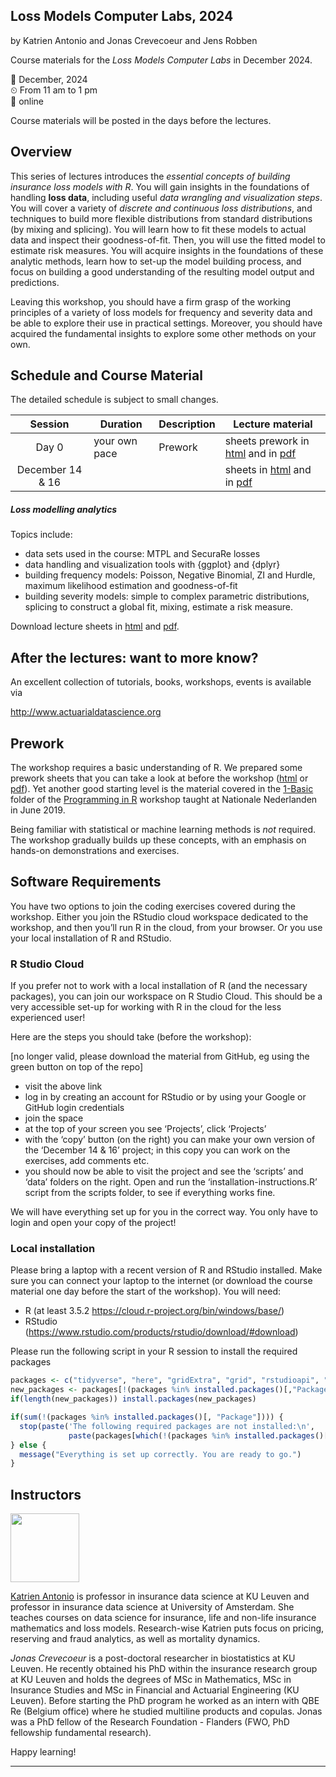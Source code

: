 
## Loss Models Computer Labs, 2024

by Katrien Antonio and Jonas Crevecoeur and Jens Robben

Course materials for the *Loss Models Computer Labs* in December
2024.

📆 December, 2024 <br> ⏲ From 11 am to 1 pm <br> 📌 online

Course materials will be posted in the days before the lectures.

## Overview

<p text-align="justify">

This series of lectures introduces the *essential concepts of building
insurance loss models with R*. You will gain insights in the foundations
of handling **loss data**, including useful *data wrangling and
visualization steps*. You will cover a variety of *discrete and
continuous loss distributions*, and techniques to build more flexible
distributions from standard distributions (by mixing and splicing). You
will learn how to fit these models to actual data and inspect their
goodness-of-fit. Then, you will use the fitted model to estimate risk
measures. You will acquire insights in the foundations of these analytic
methods, learn how to set-up the model building process, and focus on
building a good understanding of the resulting model output and
predictions.

</p>

<p align="justify">

Leaving this workshop, you should have a firm grasp of the working
principles of a variety of loss models for frequency and severity data
and be able to explore their use in practical settings. Moreover, you
should have acquired the fundamental insights to explore some other
methods on your own.

</p>

## Schedule and Course Material

The detailed schedule is subject to small changes.

|     Session      | Duration      | Description | Lecture material                                                                                                                                                                                                                        |
| :--------------: | ------------- | ----------- | --------------------------------------------------------------------------------------------------------------------------------------------------------------------------------------------------------------------------------------- |
|      Day 0       | your own pace | Prework     | sheets prework in [html](https://katrienantonio.github.io/loss-models-2020/sheets/prework_day_0.html) and in [pdf](https://katrienantonio.github.io/loss-models-2020/sheets/prework_day_0.pdf)                                          |
| December 14 & 16 |               |             | sheets in [html](https://katrienantonio.github.io/loss-models-2020/sheets/loss_models_2020_computer_labs.html) and in [pdf](https://katrienantonio.github.io/workshop-loss-reserv-fraud-2020/sheets/loss_models_2020_computer_labs.pdf) |

##### Loss modelling analytics

Topics include:

  - data sets used in the course: MTPL and SecuraRe losses
  - data handling and visualization tools with {ggplot} and {dplyr}
  - building frequency models: Poisson, Negative Binomial, ZI and
    Hurdle, maximum likelihood estimation and goodness-of-fit
  - building severity models: simple to complex parametric
    distributions, splicing to construct a global fit, mixing, estimate
    a risk measure.

Download lecture sheets in
[html](https://katrienantonio.github.io/loss-models-2020/sheets/loss_models_2020_computer_labs.html)
and
[pdf](https://katrienantonio.github.io/loss-models-2020/sheets/loss_models_2020_computer_labs.pdf).

## After the lectures: want to more know?

An excellent collection of tutorials, books, workshops, events is
available via

<http://www.actuarialdatascience.org>

## Prework

<p align="justify">

The workshop requires a basic understanding of R. We prepared some
prework sheets that you can take a look at before the workshop
([html](https://katrienantonio.github.io/workshop-loss-reserv-fraud-2020/sheets/prework_day_0.html)
or
[pdf](https://katrienantonio.github.io/workshop-loss-reserv-fraud-2020/sheets/prework_day_0.pdf)).
Yet another good starting level is the material covered in the
[1-Basic](https://github.com/katrienantonio/workshop-R/tree/master/1%20-%20Basic%20R)
folder of the [Programming in
R](https://github.com/katrienantonio/workshop-R) workshop taught at
Nationale Nederlanden in June 2019.

</p>

Being familiar with statistical or machine learning methods is *not*
required. The workshop gradually builds up these concepts, with an
emphasis on hands-on demonstrations and exercises.

## Software Requirements

You have two options to join the coding exercises covered during the
workshop. Either you join the RStudio cloud workspace dedicated to the
workshop, and then you’ll run R in the cloud, from your browser. Or you
use your local installation of R and RStudio.

### R Studio Cloud

If you prefer not to work with a local installation of R (and the
necessary packages), you can join our workspace on R Studio Cloud. This
should be a very accessible set-up for working with R in the cloud for
the less experienced user\!

Here are the steps you should take (before the workshop):

[no longer valid, please download the material from GitHub, eg using the green button on top of the repo]

  - visit the above link
  - log in by creating an account for RStudio or by using your Google or
    GitHub login credentials
  - join the space
  - at the top of your screen you see ‘Projects’, click ‘Projects’
  - with the ‘copy’ button (on the right) you can make your own version
    of the ‘December 14 & 16’ project; in this copy you can work on the
    exercises, add comments etc.
  - you should now be able to visit the project and see the ‘scripts’
    and ‘data’ folders on the right. Open and run the
    ‘installation-instructions.R’ script from the scripts folder, to
    see if everything works fine.

We will have everything set up for you in the correct way. You only have
to login and open your copy of the project\!

### Local installation

Please bring a laptop with a recent version of R and RStudio installed.
Make sure you can connect your laptop to the internet (or download the
course material one day before the start of the workshop). You will
need:

  - R (at least 3.5.2 <https://cloud.r-project.org/bin/windows/base/>)
  - RStudio
    (<https://www.rstudio.com/products/rstudio/download/#download>)

Please run the following script in your R session to install the
required packages

``` r
packages <- c("tidyverse", "here", "gridExtra", "grid", "rstudioapi", "MASS", "actuar", "statmod", "ReIns", "pscl")
new_packages <- packages[!(packages %in% installed.packages()[,"Package"])]
if(length(new_packages)) install.packages(new_packages)

if(sum(!(packages %in% installed.packages()[, "Package"]))) {
  stop(paste('The following required packages are not installed:\n', 
             paste(packages[which(!(packages %in% installed.packages()[, "Package"]))], collapse = ', ')));
} else {
  message("Everything is set up correctly. You are ready to go.")
}
```

## Instructors

<img src="image/Katrien.jpg" width="110"/>

<p align="justify">

[Katrien Antonio](https://katrienantonio.github.io/) is professor in
insurance data science at KU Leuven and professor in insurance data science at
University of Amsterdam. She teaches courses on data science for
insurance, life and non-life insurance mathematics and loss models.
Research-wise Katrien puts focus on pricing, reserving and fraud
analytics, as well as mortality dynamics.

</p>

<p align="justify">

*Jonas Crevecoeur* is a post-doctoral researcher in biostatistics at KU
Leuven. He recently obtained his PhD within the insurance research group
at KU Leuven and holds the degrees of MSc in Mathematics, MSc in
Insurance Studies and MSc in Financial and Actuarial Engineering (KU
Leuven). Before starting the PhD program he worked as an intern with QBE
Re (Belgium office) where he studied multiline products and copulas.
Jonas was a PhD fellow of the Research Foundation - Flanders (FWO, PhD
fellowship fundamental research).

</p>

Happy learning\!

-----
